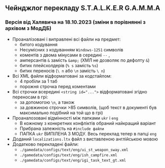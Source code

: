 ## Чейнджлог перекладу S.T.A.L.K.E.R G.A.M.M.A
### Версія від Халявича на 18.10.2023 (зміни в порівнянні з архівом з МодДБ)
- Проаналізовані і виправлені всі файли на предмет:
  - битого кодування
  - Несумісних з кодуванням `Windows-1251` символів
  - коментів з двома мінусами в середині `--` ,
  - амперсантів `&` замість `&amp;` (ХМЛ не дозволяє по дефолту `&`)
  - битих плейсхолдерів (`% s` замість `%s`)
  - битих переносів (`\ n` або `\п` замість `\ n`)
- Всі XML файли відформатовані за кодстайлом:
  - 4 пробіли за 1 таб
  - порожня строчка перед коментами
- Всі строчки всередині `<string id="...">` відформатовані згідно переносам в грі:
  - за допомогою `\n`, а також
  - за довжиною строчки >85 символів, (щоб текст в документі був максимально подібний на той що в грі)
- Проаналозовані відмінності між папками `ukr` i `eng`
  - В кожному з конкретних конфліктів обраний найкращий варіант
  - Прибрана залежність на `#include файли` 
  - ПАПКА `ukr` ВИПІЛЕНА З МОДУ. Весь переклад тепер в папці `eng`
- Доданий `localizations.ltx` файл з виставленою англійською мовою
- Додатково перекладені файли:
  - `./gamedata/configs/text/eng/ui_st_weapon_sway.xml`
  - `./gamedata/configs/text/eng/ish_campfire.xml`
  - `./gamedata/configs/text/eng/igi_task_text_gt.xml`